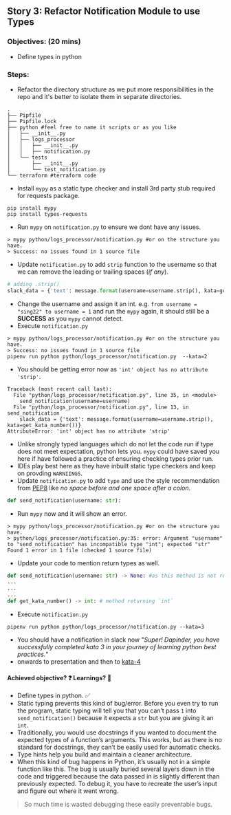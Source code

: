 
## Story 3: Refactor Notification Module to use Types

### Objectives: (**20 mins**)
- Define types in python

### Steps:
- Refactor the directory structure as we put more responsibilities in the repo and it's better to isolate them in separate 
  directories.
```shell
.
├── Pipfile
├── Pipfile.lock
├── python #feel free to name it scripts or as you like
│   ├── __init__.py
│   ├── logs_processor
│   │   ├── __init__.py
│   │   ├── notification.py
│   └── tests
│       ├── __init__.py
│       └── test_notification.py
└── terraform #terraform code
```
- Install `mypy` as a static type checker and install 3rd party stub required for requests package.
```shell
pip install mypy
pip install types-requests
```
- Run `mypy` on `notification.py` to ensure we dont have any issues.
```shell
> mypy python/logs_processor/notification.py #or on the structure you have.
> Success: no issues found in 1 source file
```
- Update `notification.py` to add `strip` function to the username so that we can remove the leading or trailing 
  spaces (_if any_).
```python
# adding .strip()
slack_data = {'text': message.format(username=username.strip(), kata=get_kata_number())}
```

- Change the username and assign it an int. e.g. `from username = "sing22" to username = 1` and run the `mypy` again, 
  it should still be a **SUCCESS** as you `mypy` cannot detect.
- Execute `notification.py`
```shell
> mypy python/logs_processor/notification.py #or on the structure you have.
> Success: no issues found in 1 source file
pipenv run python python/logs_processor/notification.py  --kata=2
```
- You should be getting error now as `'int' object has no attribute 'strip'`.
```shell
Traceback (most recent call last):
  File "python/logs_processor/notification.py", line 35, in <module>
    send_notification(username=username)
  File "python/logs_processor/notification.py", line 13, in send_notification
    slack_data = {'text': message.format(username=username.strip(), kata=get_kata_number())}
AttributeError: 'int' object has no attribute 'strip'
```
- Unlike strongly typed languages which do not let the code run if type does not meet expectation, python lets you. `mypy` 
  could have saved you here if have followed a practice of ensuring checking types prior run.
- IDEs play best here as they have inbuilt static type checkers and keep on provding `WARNIINGS`.
- Update `notification.py` to add `type` and use the style recommendation from [PEP8](https://www.python.org/dev/peps/pep-0008/#other-recommendations) 
  like _no space before and one space after a colon_.
```python
def send_notification(username: str): 
```
- Run `mypy` now and it will show an error.
```shell
> mypy python/logs_processor/notification.py #or on the structure you have.
> python/logs_processor/notification.py:35: error: Argument "username" to "send_notification" has incompatible type "int"; expected "str"
Found 1 error in 1 file (checked 1 source file)
```
- Update your code to mention return types as well.
```python
def send_notification(username: str) -> None: #as this method is not retruning anything.
... 
...
...
def get_kata_number() -> int: # method returning `int`
```
- Execute `notification.py`
```shell
pipenv run python python/logs_processor/notification.py --kata=3
```
- You should have a notification in slack now "_Super! Dapinder, you have successfully completed kata 3 in your journey 
  of learning python best practices._"
- onwards to presentation and then to [kata-4](../kata-4/HOW-TO.md)

#### Achieved objective? :question: Learnings? :thinking:
- Define types in python. :white_check_mark:
- Static typing prevents this kind of bug/error.  Before you even try to run the program, static typing will tell you 
  that you can’t pass `1` into `send_notification()` because it expects a `str` but you are giving it an `int`.
- Traditionally, you would use docstrings if you wanted to document the expected types of a function’s arguments.
  This works, but as there is no standard for docstrings, they can’t be easily used for automatic checks.
- Type hints help you build and maintain a cleaner architecture.
- When this kind of bug happens in Python, it’s usually not in a simple function like this. The bug is usually buried 
  several layers down in the code and triggered because the data passed in is slightly different than previously expected. 
  To debug it, you have to recreate the user’s input and figure out where it went wrong.

>So much time is wasted debugging these easily preventable bugs.
